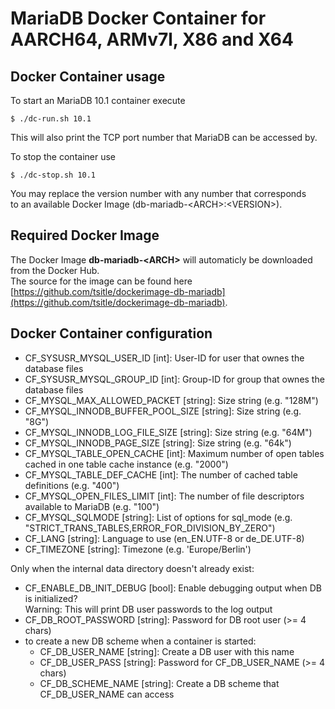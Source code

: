 # MariaDB Docker Container for AARCH64, ARMv7l, X86 and X64

## Docker Container usage
To start an MariaDB 10.1 container execute

```
$ ./dc-run.sh 10.1

```

This will also print the TCP port number that MariaDB can be accessed by.

To stop the container use

```
$ ./dc-stop.sh 10.1

```

You may replace the version number with any number that corresponds  
to an available Docker Image (db-mariadb-\<ARCH\>:\<VERSION\>).

## Required Docker Image
The Docker Image **db-mariadb-\<ARCH\>** will automaticly be downloaded from the Docker Hub.  
The source for the image can be found here [https://github.com/tsitle/dockerimage-db-mariadb](https://github.com/tsitle/dockerimage-db-mariadb).

## Docker Container configuration
- CF\_SYSUSR\_MYSQL\_USER\_ID [int]: User-ID for user that ownes the database files
- CF\_SYSUSR\_MYSQL\_GROUP\_ID [int]: Group-ID for group that ownes the database files
- CF\_MYSQL\_MAX\_ALLOWED\_PACKET [string]: Size string (e.g. "128M")
- CF\_MYSQL\_INNODB\_BUFFER\_POOL\_SIZE [string]: Size string (e.g. "8G")
- CF\_MYSQL\_INNODB\_LOG\_FILE\_SIZE [string]: Size string (e.g. "64M")
- CF\_MYSQL\_INNODB\_PAGE\_SIZE [string]: Size string (e.g. "64k")
- CF\_MYSQL\_TABLE\_OPEN\_CACHE [int]: Maximum number of open tables cached in one table cache instance (e.g. "2000")
- CF\_MYSQL\_TABLE\_DEF\_CACHE [int]: The number of cached table definitions (e.g. "400")
- CF\_MYSQL\_OPEN\_FILES\_LIMIT [int]: The number of file descriptors available to MariaDB (e.g. "100")
- CF\_MYSQL\_SQLMODE [string]: List of options for sql_mode (e.g. "STRICT_TRANS_TABLES,ERROR_FOR_DIVISION_BY_ZERO")
- CF\_LANG [string]: Language to use (en\_EN.UTF-8 or de\_DE.UTF-8)
- CF\_TIMEZONE [string]: Timezone (e.g. 'Europe/Berlin')

Only when the internal data directory doesn't already exist:

- CF\_ENABLE\_DB\_INIT\_DEBUG [bool]: Enable debugging output when DB is initialized?  
Warning: This will print DB user passwords to the log output
- CF\_DB\_ROOT\_PASSWORD [string]: Password for DB root user (>= 4 chars)
- to create a new DB scheme when a container is started:
	- CF\_DB\_USER\_NAME [string]: Create a DB user with this name
	- CF\_DB\_USER\_PASS [string]: Password for CF\_DB\_USER\_NAME (>= 4 chars)
	- CF\_DB\_SCHEME\_NAME [string]: Create a DB scheme that CF\_DB\_USER\_NAME can access
